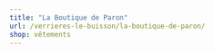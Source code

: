 ```yaml
---
title: "La Boutique de Paron"
url: /verrieres-le-buisson/la-boutique-de-paron/
shop: vêtements
---
```

